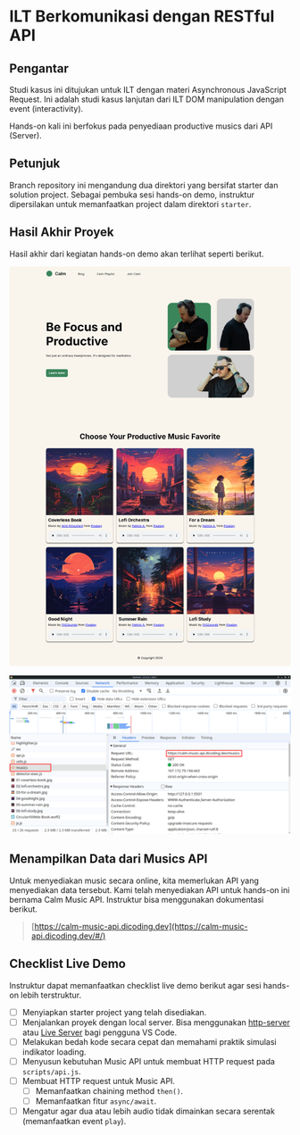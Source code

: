 # ILT Berkomunikasi dengan RESTful API

## Pengantar

Studi kasus ini ditujukan untuk ILT dengan materi Asynchronous JavaScript Request. Ini adalah studi kasus lanjutan dari ILT DOM manipulation dengan event (interactivity).

Hands-on kali ini berfokus pada penyediaan productive musics dari API (Server).

## Petunjuk

Branch repository ini mengandung dua direktori yang bersifat starter dan solution project. Sebagai pembuka sesi hands-on demo, instruktur dipersilakan untuk memanfaatkan project dalam direktori `starter`.

## Hasil Akhir Proyek

Hasil akhir dari kegiatan hands-on demo akan terlihat seperti berikut.

![Calm Headphones](calm-headphones-final.png?raw=true)

![Network DevTools in Calm Headphones](calm-headphones-network-devtools.png?raw=true)

## Menampilkan Data dari Musics API

Untuk menyediakan music secara online, kita memerlukan API yang menyediakan data tersebut. Kami telah menyediakan API untuk hands-on ini bernama Calm Music API. Instruktur bisa menggunakan dokumentasi berikut.

> [https://calm-music-api.dicoding.dev](https://calm-music-api.dicoding.dev/#/)

## Checklist Live Demo

Instruktur dapat memanfaatkan checklist live demo berikut agar sesi hands-on lebih terstruktur.

- [ ] Menyiapkan starter project yang telah disediakan.
- [ ] Menjalankan proyek dengan local server. Bisa menggunakan [http-server](https://www.npmjs.com/package/http-server) atau [Live Server](https://marketplace.visualstudio.com/items?itemName=ritwickdey.LiveServer) bagi pengguna VS Code.
- [ ] Melakukan bedah kode secara cepat dan memahami praktik simulasi indikator loading.
- [ ] Menyusun kebutuhan Music API untuk membuat HTTP request pada `scripts/api.js`.
- [ ] Membuat HTTP request untuk Music API.
  - [ ] Memanfaatkan chaining method `then()`.
  - [ ] Memanfaatkan fitur `async/await`.
- [ ] Mengatur agar dua atau lebih audio tidak dimainkan secara serentak (memanfaatkan event `play`).
